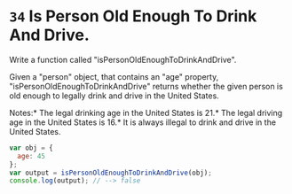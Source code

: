 # `34` Is Person Old Enough To Drink And Drive.

 Write a function called "isPersonOldEnoughToDrinkAndDrive".

Given a "person" object, that contains an "age" property, "isPersonOldEnoughToDrinkAndDrive" returns whether the given person is old enough to legally drink and drive in the United States.

Notes:* The legal drinking age in the United States is 21.* The legal driving age in the United States is 16.* It is always illegal to drink and drive in the United States.



```js
var obj = {
  age: 45
};
var output = isPersonOldEnoughToDrinkAndDrive(obj);
console.log(output); // --> false
```
